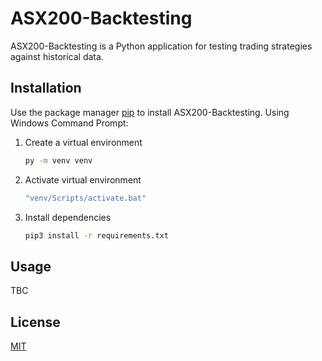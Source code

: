 # ASX200-Backtesting

ASX200-Backtesting is a Python application for testing trading strategies against historical data.

## Installation

Use the package manager [pip](https://pip.pypa.io/en/stable/) to install ASX200-Backtesting. Using Windows Command Prompt:

1. Create a virtual environment
    ```bash
    py -m venv venv
    ```
2. Activate virtual environment
    ```bash
    "venv/Scripts/activate.bat"
    ```
3. Install dependencies
    ```bash
    pip3 install -r requirements.txt
    ```

## Usage

TBC

## License
[MIT](https://choosealicense.com/licenses/mit/)